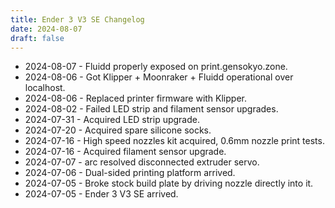 ```yaml
---
title: Ender 3 V3 SE Changelog
date: 2024-08-07
draft: false
---
```


* 2024-08-07 - Fluidd properly exposed on print.gensokyo.zone.
* 2024-08-06 - Got Klipper + Moonraker + Fluidd operational over localhost.
* 2024-08-06 - Replaced printer firmware with Klipper.
* 2024-08-02 - Failed LED strip and filament sensor upgrades.
* 2024-07-31 - Acquired LED strip upgrade.
* 2024-07-20 - Acquired spare silicone socks.
* 2024-07-16 - High speed nozzles kit acquired, 0.6mm nozzle print tests.
* 2024-07-16 - Acquired filament sensor upgrade.
* 2024-07-07 - arc resolved disconnected extruder servo.
* 2024-07-06 - Dual-sided printing platform arrived.
* 2024-07-05 - Broke stock build plate by driving nozzle directly into it.
* 2024-07-05 - Ender 3 V3 SE arrived.